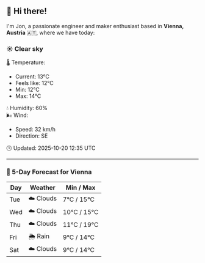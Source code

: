 ## 👋 Hi there!

I'm Jon, a passionate engineer and maker enthusiast based in **Vienna, Austria** 🇦🇹, where we have today:

### ☀️ Clear sky 

🌡️ Temperature: 
* Current: 13°C
* Feels like: 12°C
* Min: 12°C 
* Max: 14°C  

💧 Humidity: 60%  
🌬️ Wind: 
* Speed: 32 km/h 
* Direction: SE  

🕒 Updated: 2025-10-20 12:35 UTC

---

### 📅 5-Day Forecast for Vienna

| Day | Weather | Min / Max |
|-----|---------|------------|
| Tue | ☁️ Clouds | 7°C / 15°C |
| Wed | ☁️ Clouds | 10°C / 15°C |
| Thu | ☁️ Clouds | 11°C / 19°C |
| Fri | 🌦️ Rain | 9°C / 14°C |
| Sat | ☁️ Clouds | 9°C / 14°C |
